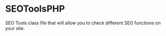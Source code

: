 # SEOToolsPHP
SEO Tools class file that will allow you to check different SEO functions on your site.
